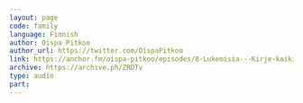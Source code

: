 ```yaml
---
layout: page
code: family
language: Finnish
author: Oispa Pitkoo
author_url: https://twitter.com/OispaPitkoo
link: https://anchor.fm/oispa-pitkoo/episodes/8-Lukemisia---Kirje-kaikille--joilla-ei-vielkn-ole-bitconia-e147qlp
archive: https://archive.ph/ZRDTv
type: audio
part: 
---
```

